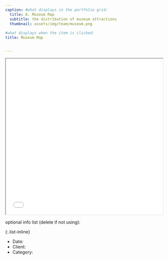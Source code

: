 ```yaml
---
caption: #what displays in the portfolio grid:
  title: A. Museum Map
  subtitle: the distribution of museum attractions
  thumbnail: assets/img/team/museum.png
  
#what displays when the item is clicked:
title: Museum Map


---
```


<iframe src="/assets/graph.html" width="100%" height="500px"></iframe>

optional info list (delete if not using):

{:.list-inline} 
- Date: 
- Client: 
- Category: 
